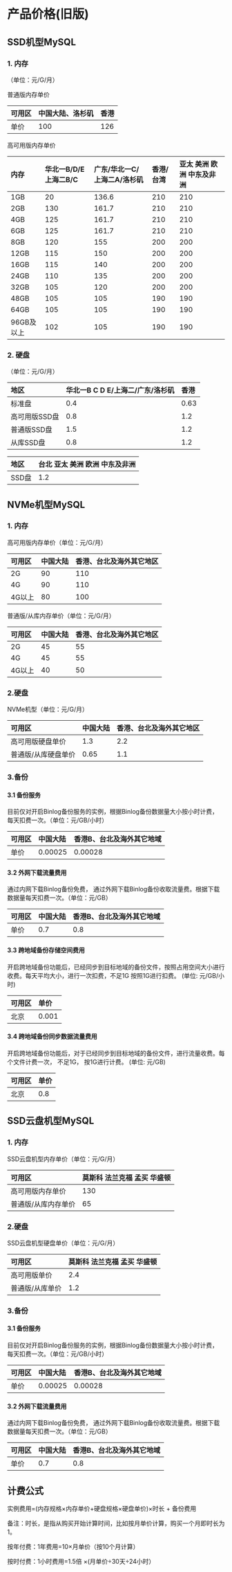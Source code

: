 # 产品价格(旧版)

## SSD机型MySQL

### 1. 内存

（单位：元/G/月）

普通版内存单价

| 可用区 | 中国大陆、洛杉矶 | 香港  | 
| :--- | :------------- | :--- | 
| 单价  | 100           | 126 | 

高可用版内存单价

| 内存      | 华北一B/D/E 上海二B/C | 广东/华北一C/上海二A/洛杉矶 | 香港/台湾 |  亚太 美洲 欧洲 中东及非洲 |
| :------- | :--------------- | :---------------- | :----- |  :----------------------------- |
| 1GB     | 20              | 136.6            | 210   |  210                           |
| 2GB     | 130             | 161.7            | 210   |  210                           |
| 4GB     | 125             | 161.7            | 210   |  210                           |
| 6GB     | 125             | 161.7            | 210   |  210                           |
| 8GB     | 120             | 155              | 200   |  200                           |
| 12GB    | 115             | 150              | 200   | 200                           |
| 16GB    | 115             | 140              | 200   |  200                           |
| 24GB    | 110             | 135              | 200   |  200                           |
| 32GB    | 105             | 120              | 200   |  200                           |
| 48GB    | 105             | 105              | 190   |  190                           |
| 64GB    | 105             | 105              | 190   |  190                           |
| 96GB及以上 | 102             | 105              | 190   |  190                           |

### 2. 硬盘

（单位：元/G/月）

| 地区       | 华北一B C D E/上海二/广东/洛杉矶 |  香港   |
| :-------- | :----------------------- | :---- | 
| 标准盘      | 0.4             | 0.63 |
| 高可用版SSD盘 | 0.8             | 1.2  |
| 普通版SSD盘  | 1.5             | 1.2  | 
| 从库SSD盘   | 0.8             | 1.2  | 

| 地区   | 台北 亚太 美洲 欧洲 中东及非洲 |
| :---- | :----------------------------------- |
| SSD盘 | 1.2                                 |

## NVMe机型MySQL

### 1. 内存

高可用版内存单价（单位：元/G/月）

| 可用区 | 中国大陆  | 香港、台北及海外其它地区  |
| :--- | :--- | :--- | 
| 2G  | 90 | 110 | 
| 4G  | 90 | 110 | 
| 4G以上  | 80 | 100 | 

普通版/从库内存单价（单位：元/G/月）

| 可用区 | 中国大陆  | 香港、台北及海外其它地区  |
| :--- | :--- | :--- | 
| 2G  | 45 | 55 | 
| 4G  | 45 | 55 | 
| 4G以上  | 40 | 50 | 

### 2.硬盘

NVMe机型（单位：元/G/月）

| 可用区 | 中国大陆  | 香港、台北及海外其它地区  |
| :--- |:--- | :--- | 
| 高可用版硬盘单价  | 1.3 | 2.2 | 
| 普通版/从库硬盘单价  | 0.65 | 1.1 | 

### 3.备份

#### 3.1 备份服务

目前仅对开启Binlog备份服务的实例，根据Binlog备份数据量大小按小时计费， 每天扣费一次。（单位：元/GB/小时）

| 可用区 | 中国大陆  | 香港B、台北及海外其它地域 |
| :--- |:--- | :--- | 
| 单价  | 0.00025 | 0.00028 |

#### 3.2 外网下载流量费用

通过内网下载Binlog备份免费， 通过外网下载Binlog备份收取流量费。根据下载数据量每天扣费一次。（单位：元/GB）

| 可用区 | 中国大陆  | 香港B、台北及海外其它地域 |
| :--- |:--- | :--- | 
| 单价  | 0.7 | 0.8 |


#### 3.3 跨地域备份存储空间费用

开启跨地域备份功能后，已经同步到目标地域的备份文件，按照占用空间大小进行收费。每天平均大小，进行一次扣费，不足1G 按照1G进行扣费。 (单位: 元/GB/小时)

| 可用区 | 单价 |
| :--- |:--- |
| 北京  |  0.001 |

#### 3.4 跨地域备份同步数据流量费用

开启跨地域备份功能后，对于已经同步到目标地域的备份文件，进行流量收费。每个文件计费一次， 不足1G， 按1G进行计费。 (单位: 元/GB)

| 可用区 | 单价 |
| :--- |:--- |
| 北京  |  0.8 |

## SSD云盘机型MySQL

### 1. 内存

SSD云盘机型内存单价（单位：元/G/月）

| 可用区 | 莫斯科 法兰克福 孟买 华盛顿  | 
| :--- |:--- |
| 高可用版内存单价  | 130 |
| 普通版/从库内存单价  | 65|

### 2.硬盘

SSD云盘机型硬盘单价（单位：元/G/月）

| 可用区 | 莫斯科 法兰克福 孟买 华盛顿  | 
| :--- |:--- |
| 高可用版单价  | 2.4 |
| 普通版/从库单价 | 1.2|

### 3.备份

#### 3.1 备份服务

目前仅对开启Binlog备份服务的实例，根据Binlog备份数据量大小按小时计费， 每天扣费一次。（单位：元/GB/小时）

| 可用区 | 中国大陆  | 香港B、台北及海外其它地域 |
| :--- |:--- | :--- | 
| 单价  | 0.00025 | 0.00028 |

#### 3.2 外网下载流量费用

通过内网下载Binlog备份免费， 通过外网下载Binlog备份收取流量费。根据下载数据量每天扣费一次。（单位：元/GB）

| 可用区 | 中国大陆  | 香港B、台北及海外其它地域 |
| :--- |:--- | :--- | 
| 单价  | 0.7 | 0.8 |


## 计费公式

实例费用=(内存规格×内存单价+硬盘规格×硬盘单价)×时长 + 备份费用

备注：时长，是指从购买开始计算时间，比如按月单价计算，购买一个月即时长为1。

按年付费：1年费用=10×月单价（按10个月计算）

按时付费：1小时费用=1.5倍 ×(月单价÷30天÷24小时）

